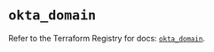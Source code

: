 # `okta_domain`

Refer to the Terraform Registry for docs: [`okta_domain`](https://registry.terraform.io/providers/okta/okta/4.19.0/docs/resources/domain).
